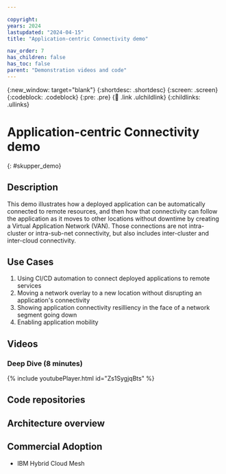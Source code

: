 ```yaml
---

copyright: 
years: 2024
lastupdated: "2024-04-15"
title: "Application-centric Connectivity demo"

nav_order: 7
has_children: false
has_toc: false
parent: "Demonstration videos and code"
---
```


{:new_window: target="blank"}
{:shortdesc: .shortdesc}
{:screen: .screen}
{:codeblock: .codeblock}
{:pre: .pre}
{:child: .link .ulchildlink}
{:childlinks: .ullinks}

# Application-centric Connectivity demo
{: #skupper_demo}

## Description

This demo illustrates how a deployed application can be automatically connected to remote resources, and then how that connectivity can follow the application as it moves to other locations without downtime by creating a Virtual Application Network (VAN).  Those connections are not intra-cluster or intra-sub-net connectivity, but also includes inter-cluster and inter-cloud connectivity.

## Use Cases

1. Using CI/CD automation to connect deployed applications to remote services
2. Moving a network overlay to a new location without disrupting an application's connectivity
3. Showing application connectivity resilliency in the face of a network segment going down
4. Enabling application mobility

## Videos

### Deep Dive (8 minutes)

{% include youtubePlayer.html id="Zs1SygjqBts" %}

## Code repositories

## Architecture overview

## Commercial Adoption

* IBM Hybrid Cloud Mesh